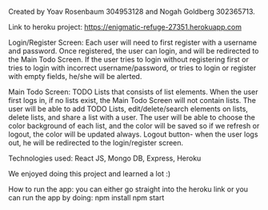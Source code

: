 Created by Yoav Rosenbaum 304953128 and Nogah Goldberg 302365713.


Link to heroku project: https://enigmatic-refuge-27351.herokuapp.com

Login/Register Screen:
Each user will need to first register with a username and password.
Once registered, the user can login, and will be redirected to the Main Todo Screen.
If the user tries to login without registering first or tries to login with incorrect username/password, or tries to login or register with empty fields, he/she will be alerted.

Main Todo Screen:
TODO Lists that consists of list elements.
When the user first logs in, if no lists exist, the Main Todo Screen will not contain lists.
The user will be able to add TODO Lists, edit/delete/search elements on lists, delete lists, and share a list with a user.
The user will be able to choose the color background of each list, and the color will be saved so if we refresh or logout, the color will be updated always.
Logout button- when the user logs out, he will be redirected to the login/register screen.

Technologies used: React JS, Mongo DB, Express, Heroku

We enjoyed doing this project and learned a lot :)


How to run the app:
you can either go straight into the heroku link or you can run the app by doing:
npm install
npm start
